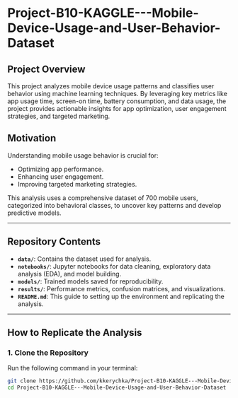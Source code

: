 # Project-B10-KAGGLE---Mobile-Device-Usage-and-User-Behavior-Dataset

## **Project Overview**
This project analyzes mobile device usage patterns and classifies user behavior using machine learning techniques. By leveraging key metrics like app usage time, screen-on time, battery consumption, and data usage, the project provides actionable insights for app optimization, user engagement strategies, and targeted marketing.

## **Motivation**
Understanding mobile usage behavior is crucial for:
- Optimizing app performance.
- Enhancing user engagement.
- Improving targeted marketing strategies.

This analysis uses a comprehensive dataset of 700 mobile users, categorized into behavioral classes, to uncover key patterns and develop predictive models.

---

## **Repository Contents**
- **`data/`**: Contains the dataset used for analysis.
- **`notebooks/`**: Jupyter notebooks for data cleaning, exploratory data analysis (EDA), and model building.
- **`models/`**: Trained models saved for reproducibility.
- **`results/`**: Performance metrics, confusion matrices, and visualizations.
- **`README.md`**: This guide to setting up the environment and replicating the analysis.

---

## **How to Replicate the Analysis**

### **1. Clone the Repository**
Run the following command in your terminal:
```bash
git clone https://github.com/kkerychka/Project-B10-KAGGLE---Mobile-Device-Usage-and-User-Behavior-Dataset
cd Project-B10-KAGGLE---Mobile-Device-Usage-and-User-Behavior-Dataset
